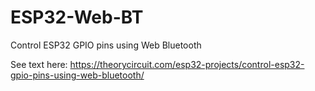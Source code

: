 # ESP32-Web-BT
Control ESP32 GPIO pins using Web Bluetooth

See text here: https://theorycircuit.com/esp32-projects/control-esp32-gpio-pins-using-web-bluetooth/
